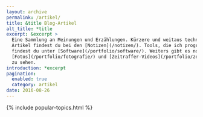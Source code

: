 ```yaml
---
layout: archive
permalink: /artikel/
title: &title Blog-Artikel
alt_title: *title
excerpt: &excerpt >
  Eine Sammlung an Meinungen und Erzählungen. Kürzere und weitaus technischere
  Artikel findest du bei den [Notizen](/notizen/). Tools, die ich programmierte
  findest du unter [Software](/portfolio/software/). Weiters gibt es noch
  [Fotos](/portfolio/fotografie/) und [Zeitraffer-Videos](/portfolio/zeitraffer/)
  zu sehen.
introduction: *excerpt
pagination: 
  enabled: true
  category: artikel
date: 2016-08-26
---
```


{% include popular-topics.html %}
